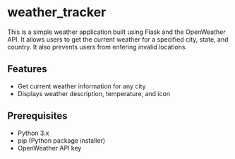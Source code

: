 # weather_tracker

This is a simple weather application built using Flask and the OpenWeather API. It allows users to get the current weather for a specified city, state, and country. It also prevents users from entering invalid locations.

## Features

- Get current weather information for any city
- Displays weather description, temperature, and icon

## Prerequisites

- Python 3.x
- pip (Python package installer)
- OpenWeather API key
